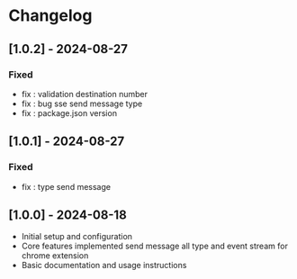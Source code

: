 # Changelog

## [1.0.2] - 2024-08-27

### Fixed

- fix : validation destination number
- fix : bug sse send message type
- fix : package.json version

## [1.0.1] - 2024-08-27

### Fixed

- fix : type send message

## [1.0.0] - 2024-08-18

- Initial setup and configuration
- Core features implemented send message all type and event stream for chrome extension
- Basic documentation and usage instructions